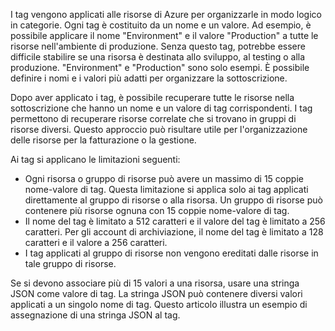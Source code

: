 I tag vengono applicati alle risorse di Azure per organizzarle in modo logico in categorie. Ogni tag è costituito da un nome e un valore. Ad esempio, è possibile applicare il nome "Environment" e il valore "Production" a tutte le risorse nell'ambiente di produzione. Senza questo tag, potrebbe essere difficile stabilire se una risorsa è destinata allo sviluppo, al testing o alla produzione. "Environment" e "Production" sono solo esempi. È possibile definire i nomi e i valori più adatti per organizzare la sottoscrizione.

Dopo aver applicato i tag, è possibile recuperare tutte le risorse nella sottoscrizione che hanno un nome e un valore di tag corrispondenti. I tag permettono di recuperare risorse correlate che si trovano in gruppi di risorse diversi. Questo approccio può risultare utile per l'organizzazione delle risorse per la fatturazione o la gestione.

Ai tag si applicano le limitazioni seguenti:

* Ogni risorsa o gruppo di risorse può avere un massimo di 15 coppie nome-valore di tag. Questa limitazione si applica solo ai tag applicati direttamente al gruppo di risorse o alla risorsa. Un gruppo di risorse può contenere più risorse ognuna con 15 coppie nome-valore di tag. 
* Il nome del tag è limitato a 512 caratteri e il valore del tag è limitato a 256 caratteri. Per gli account di archiviazione, il nome del tag è limitato a 128 caratteri e il valore a 256 caratteri.
* I tag applicati al gruppo di risorse non vengono ereditati dalle risorse in tale gruppo di risorse. 

Se si devono associare più di 15 valori a una risorsa, usare una stringa JSON come valore di tag. La stringa JSON può contenere diversi valori applicati a un singolo nome di tag. Questo articolo illustra un esempio di assegnazione di una stringa JSON al tag.